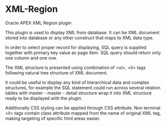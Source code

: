 # XML-Region
Oracle APEX XML Region plugin

This plugin is used to display XML from database. It can be XML document stored into database or any other construct that maps to XML data type.

In order to select proper record for displaying, SQL query is supplied together with primary key value as page item. SQL query should return only one column and one row.

The XML structure is presented using combination of \<ul>, \<li> tags following natural tree structure of XML document.

It could be useful to display any kind of hierarchical data and complex structures, for example the SQL statement could run across several relation tables with master - master - detail structure wrap it into XML structure ready to be displayed with the plugin.

Additionally CSS styling can be applied through CSS attribute. Non terminal \<li> tags contain class attribute mapped from the name of original XML tag, making targeting of specific html areas easier.
